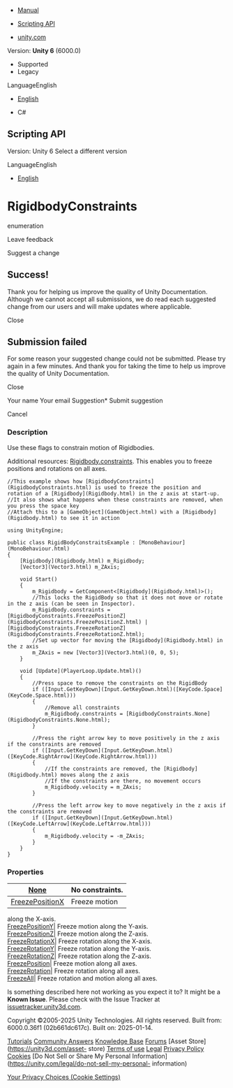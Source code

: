 [ ]()

  * [Manual](../Manual/index.html)
  * [Scripting API](../ScriptReference/index.html)

  * [unity.com](https://unity.com/)

Version: **Unity 6** (6000.0)

  * Supported
  * Legacy

LanguageEnglish

  * [English]()

  * C#

[ ](https://docs.unity3d.com)

## Scripting API

Version: Unity 6 Select a different version

LanguageEnglish

  * [English]()

# RigidbodyConstraints

enumeration

Leave feedback

Suggest a change

## Success!

Thank you for helping us improve the quality of Unity Documentation. Although
we cannot accept all submissions, we do read each suggested change from our
users and will make updates where applicable.

Close

## Submission failed

For some reason your suggested change could not be submitted. Please <a>try
again</a> in a few minutes. And thank you for taking the time to help us
improve the quality of Unity Documentation.

Close

Your name Your email Suggestion* Submit suggestion

Cancel

[ ]()

### Description

Use these flags to constrain motion of Rigidbodies.

Additional resources: [Rigidbody.constraints](Rigidbody-constraints.html).
This enables you to freeze positions and rotations on all axes.

    
    
    //This example shows how [RigidbodyConstraints](RigidbodyConstraints.html) is used to freeze the position and rotation of a [Rigidbody](Rigidbody.html) in the z axis at start-up.
    //It also shows what happens when these constraints are removed, when you press the space key
    //Attach this to a [GameObject](GameObject.html) with a [Rigidbody](Rigidbody.html) to see it in action  
      
    using UnityEngine;  
      
    public class RigidBodyConstraitsExample : [MonoBehaviour](MonoBehaviour.html)
    {
        [Rigidbody](Rigidbody.html) m_Rigidbody;
        [Vector3](Vector3.html) m_ZAxis;  
      
        void Start()
        {
            m_Rigidbody = GetComponent<[Rigidbody](Rigidbody.html)>();
            //This locks the RigidBody so that it does not move or rotate in the z axis (can be seen in Inspector).
            m_Rigidbody.constraints = [RigidbodyConstraints.FreezePositionZ](RigidbodyConstraints.FreezePositionZ.html) | [RigidbodyConstraints.FreezeRotationZ](RigidbodyConstraints.FreezeRotationZ.html);
            //Set up vector for moving the [Rigidbody](Rigidbody.html) in the z axis
            m_ZAxis = new [Vector3](Vector3.html)(0, 0, 5);
        }  
      
        void [Update](PlayerLoop.Update.html)()
        {
            //Press space to remove the constraints on the RigidBody
            if ([Input.GetKeyDown](Input.GetKeyDown.html)([KeyCode.Space](KeyCode.Space.html)))
            {
                //Remove all constraints
                m_Rigidbody.constraints = [RigidbodyConstraints.None](RigidbodyConstraints.None.html);
            }  
      
            //Press the right arrow key to move positively in the z axis if the constraints are removed
            if ([Input.GetKeyDown](Input.GetKeyDown.html)([KeyCode.RightArrow](KeyCode.RightArrow.html)))
            {
                //If the constraints are removed, the [Rigidbody](Rigidbody.html) moves along the z axis
                //If the constraints are there, no movement occurs
                m_Rigidbody.velocity = m_ZAxis;
            }  
      
            //Press the left arrow key to move negatively in the z axis if the constraints are removed
            if ([Input.GetKeyDown](Input.GetKeyDown.html)([KeyCode.LeftArrow](KeyCode.LeftArrow.html)))
            {
                m_Rigidbody.velocity = -m_ZAxis;
            }
        }
    }
    

### Properties

[None](RigidbodyConstraints.None.html)| No constraints.  
---|---  
[FreezePositionX](RigidbodyConstraints.FreezePositionX.html)| Freeze motion
along the X-axis.  
[FreezePositionY](RigidbodyConstraints.FreezePositionY.html)| Freeze motion
along the Y-axis.  
[FreezePositionZ](RigidbodyConstraints.FreezePositionZ.html)| Freeze motion
along the Z-axis.  
[FreezeRotationX](RigidbodyConstraints.FreezeRotationX.html)| Freeze rotation
along the X-axis.  
[FreezeRotationY](RigidbodyConstraints.FreezeRotationY.html)| Freeze rotation
along the Y-axis.  
[FreezeRotationZ](RigidbodyConstraints.FreezeRotationZ.html)| Freeze rotation
along the Z-axis.  
[FreezePosition](RigidbodyConstraints.FreezePosition.html)| Freeze motion
along all axes.  
[FreezeRotation](RigidbodyConstraints.FreezeRotation.html)| Freeze rotation
along all axes.  
[FreezeAll](RigidbodyConstraints.FreezeAll.html)| Freeze rotation and motion
along all axes.  
  
Is something described here not working as you expect it to? It might be a
**Known Issue**. Please check with the Issue Tracker at
[issuetracker.unity3d.com](https://issuetracker.unity3d.com).

Copyright ©2005-2025 Unity Technologies. All rights reserved. Built from:
6000.0.36f1 (02b661dc617c). Built on: 2025-01-14.

[Tutorials](https://unity3d.com/learn) [Community
Answers](https://answers.unity3d.com) [Knowledge
Base](https://support.unity3d.com/hc/en-us)
[Forums](https://forum.unity3d.com) [Asset Store](https://unity3d.com/asset-
store) [Terms of use](https://docs.unity3d.com/Manual/TermsOfUse.html)
[Legal](https://unity.com/legal) [Privacy
Policy](https://unity.com/legal/privacy-policy)
[Cookies](https://unity.com/legal/cookie-policy) [Do Not Sell or Share My
Personal Information](https://unity.com/legal/do-not-sell-my-personal-
information)

[Your Privacy Choices (Cookie Settings)](javascript:void\(0\);)

